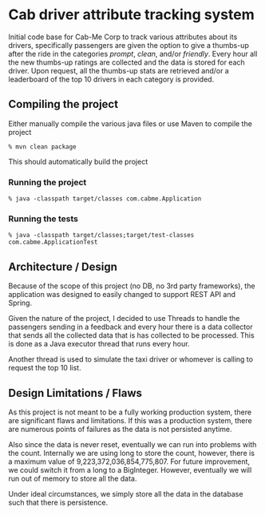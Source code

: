 # Cab driver attribute tracking system
Initial code base for Cab-Me Corp to track various attributes about its drivers, specifically passengers are given the option
to give a thumbs-up after the ride in the categories _prompt_, _clean_, and/or _friendly_. Every hour all the new thumbs-up ratings
are collected and the data is stored for each driver. Upon request, all the thumbs-up stats are retrieved and/or a leaderboard of
the top 10 drivers in each category is provided.

## Compiling the project

Either manually compile the various java files or use Maven to compile the project

```
% mvn clean package 
```

This should automatically build the project

### Running the project

```
% java -classpath target/classes com.cabme.Application
```

### Running the tests

```
% java -classpath target/classes;target/test-classes com.cabme.ApplicationTest
```

## Architecture / Design

Because of the scope of this project (no DB, no 3rd party frameworks), the application was designed to easily
changed to support REST API and Spring.

Given the nature of the project, I decided to use Threads to handle the passengers sending in a feedback
and every hour there is a data collector that sends all the collected data that is has collected to be processed.
This is done as a Java executor thread that runs every hour.

Another thread is used to simulate the taxi driver or whomever is calling to request the top 10 list.

## Design Limitations / Flaws

As this project is not meant to be a fully working production system, there are significant flaws and limitations.
If this was a production system, there are numerous points of failures as the data is not persisted anytime.

Also since the data is never reset, eventually we can run into problems with the count. Internally we are using long
to store the count, however, there is a maximum value of 9,223,372,036,854,775,807. For future improvement,
we could switch it from a long to a BigInteger. However, eventually we will run out of memory to store all the data.

Under ideal circumstances, we simply store all the data in the database such that there is persistence.